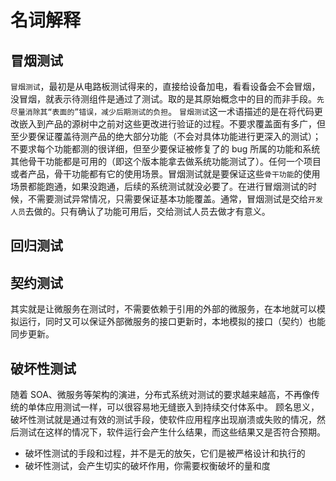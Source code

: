 # 名词解释
## 冒烟测试
`冒烟测试`，最初是从电路板测试得来的，直接给设备加电，看看设备会不会冒烟，没冒烟，就表示待测组件是通过了测试。取的是其原始概念中的目的而非手段。`先尽量消除其“表面的”错误，减少后期测试的负担`。
`冒烟测试`这一术语描述的是在将代码更改嵌入到产品的源树中之前对这些更改进行验证的过程。不要求覆盖面有多广，但至少要保证覆盖待测产品的绝大部分功能（不会对具体功能进行更深入的测试）；不要求每个功能都测的很详细，但至少要保证被修复了的 bug 所属的功能和系统其他骨干功能都是可用的（即这个版本能拿去做系统功能测试了）。任何一个项目或者产品，骨干功能都有它的使用场景。冒烟测试就是要保证这些`骨干功能`的使用场景都能跑通，如果没跑通，后续的系统测试就没必要了。在进行冒烟测试的时候，不需要测试异常情况，只需要保证基本功能覆盖。通常，冒烟测试是交给`开发人员`去做的。只有确认了功能可用后，交给测试人员去做才有意义。


## 回归测试

## 契约测试
其实就是让微服务在测试时，不需要依赖于引用的外部的微服务，在本地就可以模拟运行，同时又可以保证外部微服务的接口更新时，本地模拟的接口（契约）也能同步更新。

## 破坏性测试
随着 SOA、微服务等架构的演进，分布式系统对测试的要求越来越高，不再像传统的单体应用测试一样，可以很容易地无缝嵌入到持续交付体系中。
顾名思义，破坏性测试就是通过有效的测试手段，使软件应用程序出现崩溃或失败的情况，然后测试在这样的情况下，软件运行会产生什么结果，而这些结果又是否符合预期。
- 破坏性测试的手段和过程，并不是无的放矢，它们是被严格设计和执行的
- 破坏性测试，会产生切实的破坏作用，你需要权衡破坏的量和度
